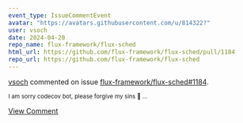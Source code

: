 ```yaml
---
event_type: IssueCommentEvent
avatar: "https://avatars.githubusercontent.com/u/814322?"
user: vsoch
date: 2024-04-20
repo_name: flux-framework/flux-sched
html_url: https://github.com/flux-framework/flux-sched/pull/1184
repo_url: https://github.com/flux-framework/flux-sched
---
```


<a href='https://github.com/vsoch' target='_blank'>vsoch</a> commented on issue <a href='https://github.com/flux-framework/flux-sched/pull/1184' target='_blank'>flux-framework/flux-sched#1184</a>.

<small>I am sorry codecov bot, please forgive my sins :pray: ...</small>

<a href='https://github.com/flux-framework/flux-sched/pull/1184' target='_blank'>View Comment</a>